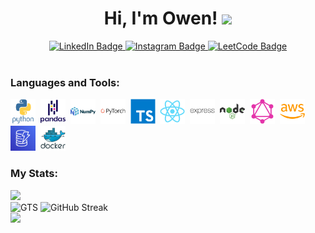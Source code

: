 <div id="header" align="center">
  <h1>
    Hi, I'm Owen!
    <img src="https://media.giphy.com/media/hvRJCLFzcasrR4ia7z/giphy.gif" width="30px"/>
  </h1>
  <div id="badges">
    <a href="https://www.linkedin.com/in/owen-ratgen-666899200">
      <img src="https://img.shields.io/badge/LinkedIn-blue?style=for-the-badge&logo=linkedin&logoColor=white" alt="LinkedIn Badge"/>
    </a>
    <a href="https://www.instagram.com/owen.ratgen">
      <img src="https://img.shields.io/badge/Instagram-white?style=for-the-badge&logo=instagram&logoColor=default" alt="Instagram Badge"/>
    </a>
    <a href="https://leetcode.com/OwenRatgen/">
      <img src="https://img.shields.io/badge/LeetCode-black?style=for-the-badge&logo=leetcode&logoColor=orange" alt="LeetCode Badge"/>
    </a>
  </div>
  <img src="https://komarev.com/ghpvc/?username=OwenRatgen&style=flat-square&color=blue" alt=""/>
</div>

<div id="about-me">
  <h3 align="left">
    Languages and Tools:
  </h3>
  <div>
  <img src="https://github.com/devicons/devicon/blob/master/icons/python/python-original-wordmark.svg" title="Python"  alt="Python" width="40" height="40"/>&nbsp;
  <img src="https://github.com/devicons/devicon/blob/master/icons/pandas/pandas-original-wordmark.svg" title="Pandas"  alt="Pandas" width="40" height="40"/>&nbsp;
  <img src="https://github.com/devicons/devicon/blob/master/icons/numpy/numpy-original-wordmark.svg" title="NumPy" alt="NumPy" width="40" height="40"/>&nbsp;
  <img src="https://github.com/devicons/devicon/blob/master/icons/pytorch/pytorch-original-wordmark.svg" title="PyTorch" alt="PyTorch" width="40" height="40"/>&nbsp;
  <img src="https://github.com/devicons/devicon/blob/master/icons/typescript/typescript-original.svg" title="TypeScript" alt="TypeScript" width="40" height="40"/>&nbsp;
  <img src="https://github.com/devicons/devicon/blob/master/icons/react/react-original.svg" title="React.js" alt="React.js" width="40" height="40"/>&nbsp;
  <img src="https://github.com/devicons/devicon/blob/master/icons/express/express-original-wordmark.svg" title="Express" alt="Express" width="40" height="40"/>&nbsp;
  <img src="https://github.com/devicons/devicon/blob/master/icons/nodejs/nodejs-original-wordmark.svg" title="Node.js" alt="Node.js" width="40" height="40"/>&nbsp;
  <img src="https://github.com/devicons/devicon/blob/master/icons/graphql/graphql-plain.svg" title="GraphQL" alt="GraphQL" width="40" height="40"/>&nbsp;
  <img src="https://github.com/devicons/devicon/blob/master/icons/amazonwebservices/amazonwebservices-plain-wordmark.svg" title="AWS" alt="AWS" width="40" height="40"/>&nbsp;
  <img src="https://github.com/devicons/devicon/blob/master/icons/dynamodb/dynamodb-original.svg" title="DynamoDB" alt="DynamoDB" width="40" height="40"/>&nbsp;
  <img src="https://github.com/devicons/devicon/blob/master/icons/docker/docker-original-wordmark.svg" title="Docker" alt="Docker" width="40" height="40"/>&nbsp;
<h3 align="left"> 
  My Stats: 
  </h3>
    <img src="https://leetcard.jacoblin.cool/OwenRatgen?theme=unicorn&font=Baloo%202&ext=heatmap" />
    <div>
    <img src="https://github-readme-streak-stats.herokuapp.com/?user=OwenRatgen" title="Github Stats" alt="GTS">
    <img src="https://github-readme-streak-stats.herokuapp.com?user=OwenRatgen&mode=weekly" alt="GitHub Streak" />
    </div>
    <div>
    <img src="https://github-readme-stats.vercel.app/api/top-langs/?username=owenratgen">
    </div>
     <a href="https://leetcode.com/owenratgen">
 </a>
</div>
